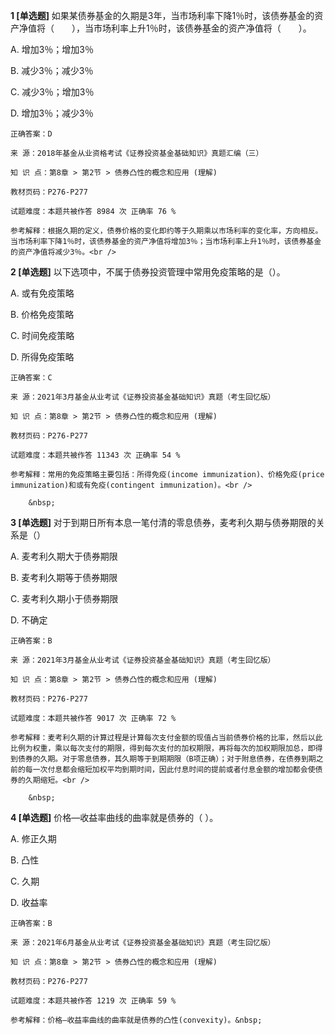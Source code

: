 **1 [单选题]** 如果某债券基金的久期是3年，当市场利率下降1％时，该债券基金的资产净值将（&emsp;&emsp;），当市场利率上升1％时，该债券基金的资产净值将（&emsp;&emsp;）。

A. 增加3％；增加3％

B. 减少3％；减少3％

C. 减少3％；增加3％

D. 增加3％；减少3％

```
正确答案：D

来 源：2018年基金从业资格考试《证券投资基金基础知识》真题汇编（三）

知 识 点：第8章 > 第2节 > 债券凸性的概念和应用 (理解)

教材页码：P276-P277

试题难度：本题共被作答 8984 次 正确率 76 %

参考解释：根据久期的定义，债券价格的变化即约等于久期乘以市场利率的变化率，方向相反。当市场利率下降1％时，该债券基金的资产净值将增加3％；当市场利率上升1％时，该债券基金的资产净值将减少3％。<br />
```


**2 [单选题]** 以下选项中，不属于债券投资管理中常用免疫策略的是（）。

A. 或有免疫策略

B. 价格免疫策略

C. 时间免疫策略

D. 所得免疫策略

```
正确答案：C

来 源：2021年3月基金从业考试《证券投资基金基础知识》真题（考生回忆版）

知 识 点：第8章 > 第2节 > 债券凸性的概念和应用 (理解)

教材页码：P276-P277

试题难度：本题共被作答 11343 次 正确率 54 %

参考解释：常用的免疫策略主要包括：所得免疫(income immunization)、价格免疫(price immunization)和或有免疫(contingent immunization)。<br />

	&nbsp;

```


**3 [单选题]** 对于到期日所有本息一笔付清的零息债券，麦考利久期与债券期限的关系是（）

A. 麦考利久期大于债券期限

B. 麦考利久期等于债券期限

C. 麦考利久期小于债券期限

D. 不确定

```
正确答案：B

来 源：2021年3月基金从业考试《证券投资基金基础知识》真题（考生回忆版）

知 识 点：第8章 > 第2节 > 债券凸性的概念和应用 (理解)

教材页码：P276-P277

试题难度：本题共被作答 9017 次 正确率 72 %

参考解释：麦考利久期的计算过程是计算每次支付金额的现值占当前债券价格的比率，然后以此比例为权重，乘以每次支付的期限，得到每次支付的加权期限，再将每次的加权期限加总，即得到债券的久期。对于零息债券，其久期等于到期期限（B项正确）；对于附息债券，在债券到期之前的每一次付息都会缩短加权平均到期时间，因此付息时间的提前或者付息金额的增加都会使债券的久期缩短。<br />

	&nbsp;

```


**4 [单选题]** 价格—收益率曲线的曲率就是债券的（ ）。

A. 修正久期

B. 凸性

C. 久期

D. 收益率

```
正确答案：B

来 源：2021年6月基金从业考试《证券投资基金基础知识》真题（考生回忆版）

知 识 点：第8章 > 第2节 > 债券凸性的概念和应用 (理解)

教材页码：P276-P277

试题难度：本题共被作答 1219 次 正确率 59 %

参考解释：价格—收益率曲线的曲率就是债券的凸性(convexity)。&nbsp;
```


